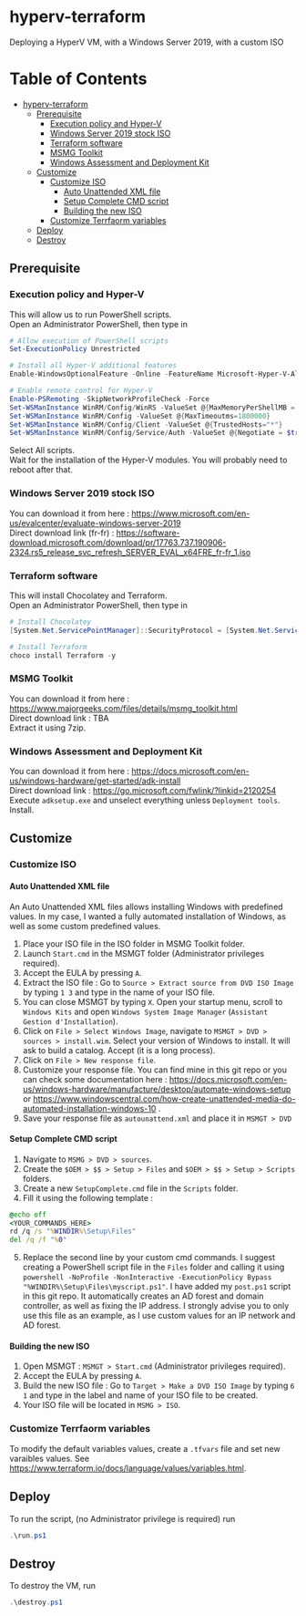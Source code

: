 # hyperv-terraform
Deploying a HyperV VM, with a Windows Server 2019, with a custom ISO

Table of Contents
=================

* [hyperv-terraform](#hyperv-terraform)
   * [Prerequisite](#prerequisite)
      * [Execution policy and Hyper-V](#execution-policy-and-hyper-v)
      * [Windows Server 2019 stock ISO](#windows-server-2019-stock-iso)
      * [Terraform software](#terraform-software)
      * [MSMG Toolkit](#msmg-toolkit)
      * [Windows Assessment and Deployment Kit](#windows-assessment-and-deployment-kit)
   * [Customize](#customize)
      * [Customize ISO](#customize-iso)
         * [Auto Unattended XML file](#auto-unattended-xml-file)
         * [Setup Complete CMD script](#setup-complete-cmd-script)
         * [Building the new ISO](#building-the-new-iso)
      * [Customize Terrfaorm variables](#customize-terrfaorm-variables)
   * [Deploy](#deploy)
   * [Destroy](#destroy)

## Prerequisite

### Execution policy and Hyper-V
This will allow us to run PowerShell scripts.  
Open an Administrator PowerShell, then type in
```ps1
# Allow execution of PowerShell scripts
Set-ExecutionPolicy Unrestricted

# Install all Hyper-V additional features
Enable-WindowsOptionalFeature -Online -FeatureName Microsoft-Hyper-V-All

# Enable remote control for Hyper-V
Enable-PSRemoting -SkipNetworkProfileCheck -Force
Set-WSManInstance WinRM/Config/WinRS -ValueSet @{MaxMemoryPerShellMB = 1024}
Set-WSManInstance WinRM/Config -ValueSet @{MaxTimeoutms=1800000}
Set-WSManInstance WinRM/Config/Client -ValueSet @{TrustedHosts="*"}
Set-WSManInstance WinRM/Config/Service/Auth -ValueSet @{Negotiate = $true}
```
Select All scripts.  
Wait for the installation of the Hyper-V modules. You will probably need to reboot after that.

### Windows Server 2019 stock ISO
You can download it from here : https://www.microsoft.com/en-us/evalcenter/evaluate-windows-server-2019  
Direct download link (fr-fr) : https://software-download.microsoft.com/download/pr/17763.737.190906-2324.rs5_release_svc_refresh_SERVER_EVAL_x64FRE_fr-fr_1.iso

### Terraform software
This will install Chocolatey and Terraform.  
Open an Administrator PowerShell, then type in
```ps1
# Install Chocolatey
[System.Net.ServicePointManager]::SecurityProtocol = [System.Net.ServicePointManager]::SecurityProtocol -bor 3072; iex ((New-Object System.Net.WebClient).DownloadString('https://chocolatey.org/install.ps1'))

# Install Terraform
choco install Terraform -y
```

### MSMG Toolkit
You can download it from here : https://www.majorgeeks.com/files/details/msmg_toolkit.html  
Direct download link : TBA  
Extract it using 7zip.

### Windows Assessment and Deployment Kit
You can download it from here : https://docs.microsoft.com/en-us/windows-hardware/get-started/adk-install  
Direct download link : https://go.microsoft.com/fwlink/?linkid=2120254  
Execute `adksetup.exe` and unselect everything unless `Deployment tools`. Install.

## Customize
### Customize ISO
#### Auto Unattended XML file
An Auto Unattended XML files allows installing Windows with predefined values. In my case, I wanted a fully automated installation of Windows, as well as some custom predefined values.  
1. Place your ISO file in the ISO folder in MSMG Toolkit folder.
2. Launch `Start.cmd` in the MSMGT folder (Administrator privileges required).
3. Accept the EULA by pressing `A`.
4. Extract the ISO file : Go to `Source > Extract source from DVD ISO Image` by typing `1 3` and type in the name of your ISO file.
5. You can close MSMGT by typing `X`. Open your startup menu, scroll to `Windows Kits` and open `Windows System Image Manager` (`Assistant Gestion d'Installation`).
6. Click on `File > Select Windows Image`, navigate to `MSMGT > DVD > sources > install.wim`. Select your version of Windows to install. It will ask to build a catalog. Accept (it is a long process).
7. Click on `File > New response file`.
8. Customize your response file. You can find mine in this git repo or you can check some documentation here : https://docs.microsoft.com/en-us/windows-hardware/manufacture/desktop/automate-windows-setup or https://www.windowscentral.com/how-create-unattended-media-do-automated-installation-windows-10 .
9. Save your response file as `autounattend.xml` and place it in `MSMGT > DVD`

#### Setup Complete CMD script
1. Navigate to `MSMG > DVD > sources`.
2. Create the `$OEM > $$ > Setup > Files` and `$OEM > $$ > Setup > Scripts` folders.
3. Create a new `SetupComplete.cmd` file in the `Scripts` folder.
4. Fill it using the following template :
```bat
@echo off
<YOUR_COMMANDS_HERE>
rd /q /s "%WINDIR%\Setup\Files"
del /q /f "%0"
```
5. Replace the second line by your custom cmd commands. I suggest creating a PowerShell script file in the `Files` folder and calling it using `powershell -NoProfile -NonInteractive -ExecutionPolicy Bypass "%WINDIR%\Setup\Files\myscript.ps1"`. I have added my `post.ps1` script in this git repo. It automatically creates an AD forest and domain controller, as well as fixing the IP address. I strongly advise you to only use this file as an example, as I use custom values for an IP network and AD forest.

#### Building the new ISO
1. Open MSMGT : `MSMGT > Start.cmd` (Administrator privileges required).
2. Accept the EULA by pressing `A`.
3. Build the new ISO file : Go to `Target > Make a DVD ISO Image` by typing `6 1` and type in the label and name of your ISO file to be created.
4. Your ISO file will be located in `MSMG > ISO`.

### Customize Terrfaorm variables
To modify the default variables values, create a `.tfvars` file and set new varaibles values. See https://www.terraform.io/docs/language/values/variables.html.

## Deploy
To run the script, (no Administrator privilege is required) run
```ps1
.\run.ps1
```

## Destroy
To destroy the VM, run
```ps1
.\destroy.ps1
```
